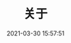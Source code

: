 ---
title: 关于
date: 2021-03-30 15:57:51
aside: false
top_img: false
background: "#f8f9fe"
comments: true
type: "about"
---